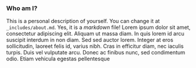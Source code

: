 ### Who am I?
This is a personal description of yourself. You can change it at `_includes/about.md`. Yes, it is a *markdown* file! 
Lorem ipsum dolor sit amet, consectetur adipiscing elit. Aliquam ut massa diam. In quis lorem 
id arcu suscipit interdum in non diam. Sed sed auctor lorem. Integer at eros sollicitudin, 
laoreet felis id, varius nibh. Cras in efficitur diam, nec iaculis turpis. Duis vel vulputate arcu. 
Donec ac finibus nunc, sed condimentum odio. Etiam vehicula egestas pellentesque
